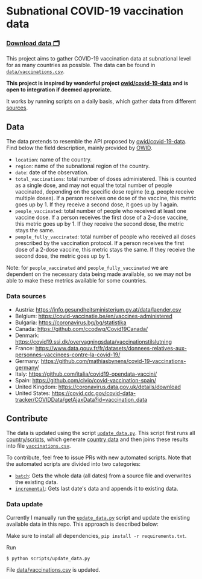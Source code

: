 # Subnational COVID-19 vaccination data 
### [Download data 🗂️](data/vaccinations.csv)

This project aims to gather COVID-19 vaccination data at subnational level for as many countries as possible. The data
can be found in [`data/vaccinations.csv`](data/vaccinations.csv).

**This project is inspired by wonderful project [owid/covid-19-data](https://github.com/owid/covid-19-data) and is open
to integration if deemed approriate.**

It works by running scripts on a daily basis, which gather data from different [sources](#sources).

## Data
The data pretends to resemble the API proposed by [owid/covid-19-data](https://github.com/owid/covid-19-data). Find
below the field description, mainly provided by [OWID](https://github.com/owid/covid-19-data/blob/master/public/data/vaccinations/README.md).

* `location`: name of the country.
* `region`: name of the subnational region of the country.
* `date`: date of the observation.
* `total_vaccinations`: total number of doses administered. This is counted as a single dose, and may not equal the total number of people vaccinated, depending on the specific dose regime (e.g. people receive multiple doses). If a person receives one dose of the vaccine, this metric goes up by 1. If they receive a second dose, it goes up by 1 again.
* `people_vaccinated`: total number of people who received at least one vaccine dose. If a person receives the first dose of a 2-dose vaccine, this metric goes up by 1. If they receive the second dose, the metric stays the same.
* `people_fully_vaccinated`: total number of people who received all doses prescribed by the vaccination protocol. If a person receives the first dose of a 2-dose vaccine, this metric stays the same. If they receive the second dose, the metric goes up by 1.

Note: for `people_vaccinated` and `people_fully_vaccinated` we are dependent on the necessary data being made available,
so we may not be able to make these metrics available for some countries.

### Data sources
- Austria: https://info.gesundheitsministerium.gv.at/data/laender.csv
- Belgium: https://covid-vaccinatie.be/en/vaccines-administered
- Bulgaria: https://coronavirus.bg/bg/statistika
- Canada: https://github.com/ccodwg/Covid19Canada/
- Denmark: https://covid19.ssi.dk/overvagningsdata/vaccinationstilslutning
- France: https://www.data.gouv.fr/fr/datasets/donnees-relatives-aux-personnes-vaccinees-contre-la-covid-19/
- Germany: https://github.com/mathiasbynens/covid-19-vaccinations-germany/
- Italy: https://github.com/italia/covid19-opendata-vaccini/
- Spain: https://github.com/civio/covid-vaccination-spain/
- United Kingdom: https://coronavirus.data.gov.uk/details/download
- United States: https://covid.cdc.gov/covid-data-tracker/COVIDData/getAjaxData?id=vaccination_data

## Contribute
The data is updated using the script [`update_data.py`](scripts/update_data.py). This script first runs all
[country/scripts](scripts/countries/), which generate [country data](data/countries/) and then joins these results into
file [`vaccinations.csv`](data/vaccinations.csv).

To contribute, feel free to issue PRs with new automated scripts. Note that the automated scripts are divided into two
categories:

- [`batch`](scripts/countries/batch): Gets the whole data (all dates) from a source file and overwrites the existing data.
- [`incremental`](scripts/countries/incremental): Gets last date's data and appends it to existing data.

### Data update
Currently I manually run the [`update_data.py`](scripts/update_data.py) script and update the existing available data in this repo. This approach is described below:

Make sure to install all dependencies, `pip install -r requirements.txt`.

Run

```
$ python scripts/update_data.py
```

File [data/vaccinations.csv](data/vaccinations.csv) is updated.